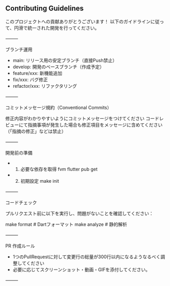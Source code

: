 ## Contributing Guidelines

このプロジェクトへの貢献ありがとうございます！
以下のガイドラインに従って、円滑で統一された開発を行ってください。

⸻

ブランチ運用
- main: リリース用の安定ブランチ（直接Push禁止）
- develop: 開発のベースブランチ（作成予定）
- feature/xxx: 新機能追加
- fix/xxx: バグ修正
- refactor/xxx: リファクタリング

⸻

コミットメッセージ規約（Conventional Commits）

修正内容がわかりやすいようにコミットメッセージをつけてください
コードレビューにて指摘事項が発生した場合も修正項目をメッセージに含めてください（「指摘の修正」などは禁止）

⸻

開発前の準備
- 1. 必要な依存を取得
fvm flutter pub get
- 2. 初期設定
make init

⸻

コードチェック

プルリクエスト前に以下を実行し、問題がないことを確認してください：

make format      # Dartフォーマット
make analyze     # 静的解析

⸻

PR 作成ルール
- 1つのPullRequestに対して変更行の総量が300行以内になるようなるべく調整してください
- 必要に応じてスクリーンショット・動画・GIFを添付してください。

⸻
